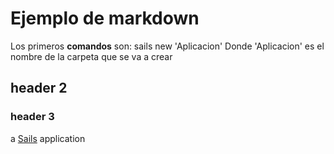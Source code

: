 # Ejemplo de markdown
Los primeros **comandos** son:
sails new 'Aplicacion'
Donde 'Aplicacion' es el nombre de la carpeta que se va a crear
## header 2
### header 3
a [Sails](http://sailsjs.org) application
